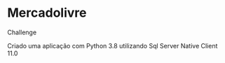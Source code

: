 # Mercadolivre
Challenge


Criado uma aplicação com Python 3.8 utilizando Sql Server Native Client 11.0

